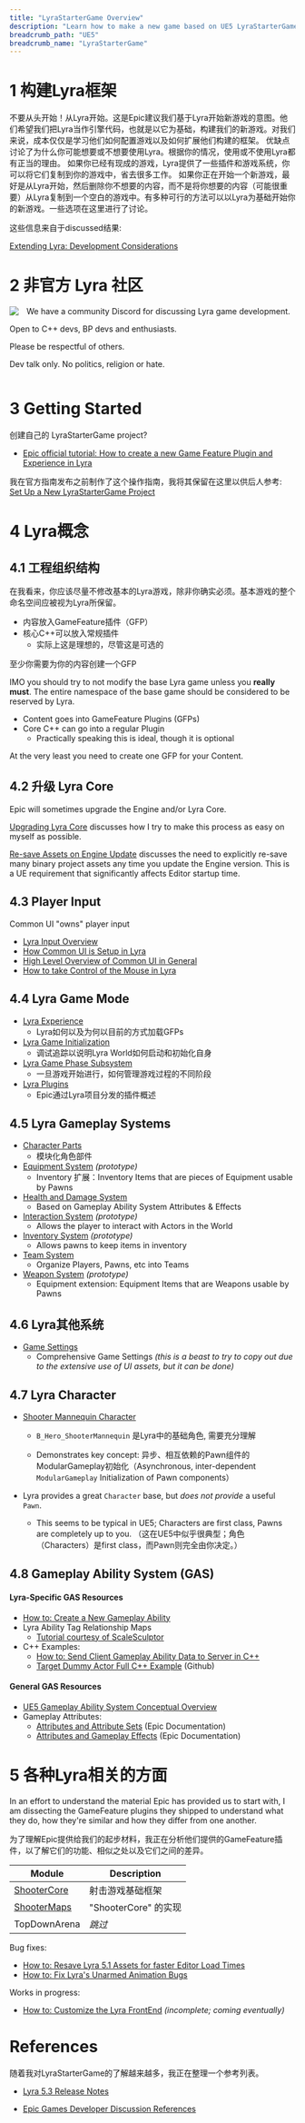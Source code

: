 ```yaml
---
title: "LyraStarterGame Overview"
description: "Learn how to make a new game based on UE5 LyraStarterGame (Lyra)"
breadcrumb_path: "UE5"
breadcrumb_name: "LyraStarterGame"
---
```



# 1 构建Lyra框架

不要从头开始！从Lyra开始。这是Epic建议我们基于Lyra开始新游戏的意图。他们希望我们把Lyra当作引擎代码，也就是以它为基础，构建我们的新游戏。对我们来说，成本仅仅是学习他们如何配置游戏以及如何扩展他们构建的框架。
优缺点讨论了为什么你可能想要或不想要使用Lyra。根据你的情况，使用或不使用Lyra都有正当的理由。
如果你已经有现成的游戏，Lyra提供了一些插件和游戏系统，你可以将它们复制到你的游戏中，省去很多工作。
如果你正在开始一个新游戏，最好是从Lyra开始，然后删除你不想要的内容，而不是将你想要的内容（可能很重要）从Lyra复制到一个空白的游戏中。有多种可行的方法可以以Lyra为基础开始你的新游戏。一些选项在这里进行了讨论。

这些信息来自于discussed结果:

[Extending Lyra: Development Considerations](./Development-Considerations)



# 2 非官方 Lyra 社区

<div style="float:left; margin-right: 1em; margin-bottom: 1em">
<a href="https://discord.gg/RS99Jcur6q" target="_blank"><img
  src="https://discord.com/api/guilds/911050282996228217/embed.png?style=banner3"/></a>
</div>

We have a community Discord for discussing Lyra game development.

Open to C++ devs, BP devs and enthusiasts.

Please be respectful of others.

Dev talk only.  No politics, religion or hate.

<div style="clear:both"></div>


# 3 Getting Started

创建自己的 LyraStarterGame project?

- [Epic official tutorial: How to create a new Game Feature Plugin and Experience in Lyra](https://dev.epicgames.com/community/learning/tutorials/rdW2/unreal-engine-how-to-create-a-new-game-feature-plugin-and-experience-in-lyra)

我在官方指南发布之前制作了这个操作指南，我将其保留在这里以供后人参考: [Set Up a New LyraStarterGame Project](./Getting-Started-Setting-Up-a-New-LyraStarterGame-Project)


# 4 Lyra概念

## 4.1 工程组织结构  
在我看来，你应该尽量不修改基本的Lyra游戏，除非你确实必须。基本游戏的整个命名空间应被视为Lyra所保留。  
- 内容放入GameFeature插件（GFP）
- 核心C++可以放入常规插件
  - 实际上这是理想的，尽管这是可选的

至少你需要为你的内容创建一个GFP

IMO you should try to not modify the base Lyra game unless you **really must**.
The entire namespace of the base game should be considered to be reserved by Lyra.

- Content goes into GameFeature Plugins (GFPs)
- Core C++ can go into a regular Plugin
  - Practically speaking this is ideal, though it is optional

At the very least you need to create one GFP for your Content.

## 4.2 升级 Lyra Core

Epic will sometimes upgrade the Engine and/or Lyra Core.

[Upgrading Lyra Core](./Upgrading-Lyra-Core/)
discusses how I try to make this process as easy on myself as possible.

[Re-save Assets on Engine Update](/UE5/Engine/Resave-Assets)
discusses the need to explicitly re-save many binary project assets any time you
update the Engine version.  This is a UE requirement that significantly affects
Editor startup time.


## 4.3 Player Input

Common UI "owns" player input

  - [Lyra Input Overview](./Input/)
  - [How Common UI is Setup in Lyra](./CommonUI/)
  - [High Level Overview of Common UI in General](/UE5/CommonUI/)
  - [How to take Control of the Mouse in Lyra](/UE5/LyraStarterGame/Tutorials/How-to-Take-Control-of-the-Mouse)


## 4.4 Lyra Game Mode

- [Lyra Experience](./Experience/)
  - Lyra如何以及为何以目前的方式加载GFPs
- [Lyra Game Initialization](./InitGame/)
  - 调试追踪以说明Lyra World如何启动和初始化自身
- [Lyra Game Phase Subsystem](./GamePhaseSubsystem/)
  - 一旦游戏开始进行，如何管理游戏过程的不同阶段
- [Lyra Plugins](./Plugins/)
  - Epic通过Lyra项目分发的插件概述


## 4.5 Lyra Gameplay Systems

- [Character Parts](./CharacterParts/)
  - 模块化角色部件
- [Equipment System](./Equipment/) *(prototype)*
  - Inventory 扩展：Inventory Items that are pieces of Equipment usable by Pawns
- [Health and Damage System](./Health-and-Damage/)
  - Based on Gameplay Ability System Attributes & Effects
- [Interaction System](./Interactions/) *(prototype)*
  - Allows the player to interact with Actors in the World
- [Inventory System](./Inventory/) *(prototype)*
  - Allows pawns to keep items in inventory
- [Team System](./Teams/)
  - Organize Players, Pawns, etc into Teams
- [Weapon System](./Weapons/) *(prototype)*
  - Equipment extension: Equipment Items that are Weapons usable by Pawns


## 4.6 Lyra其他系统

- [Game Settings](https://docs.unrealengine.com/5.3/en-US/lyra-sample-game-settings-in-unreal-engine/)
  - Comprehensive Game Settings *(this is a beast to try to copy out due to the extensive use of UI assets, but it can be done)*


## 4.7 Lyra Character

- [Shooter Mannequin Character](./ShooterMannequin)
  - `B_Hero_ShooterMannequin` 是Lyra中的基础角色, 需要充分理解

  - Demonstrates key concept: 异步、相互依赖的Pawn组件的ModularGameplay初始化（Asynchronous, inter-dependent `ModularGameplay` Initialization of Pawn components）

- Lyra provides a great `Character` base, but *does not provide* a useful `Pawn`.
  - This seems to be typical in UE5; Characters are first class, Pawns are completely up to you.
  （这在UE5中似乎很典型；角色（Characters）是first class，而Pawn则完全由你决定。）

## 4.8 Gameplay Ability System (GAS)

#### Lyra-Specific GAS Resources

- [How to: Create a New Gameplay Ability](./Tutorials/How-To-Create-a-New-Gameplay-Ability)
- Lyra Ability Tag Relationship Maps
  - [Tutorial courtesy of ScaleSculptor](https://www.artstation.com/blogs/scalesculptor/ZgqV/ability-tag-relationship-maps-in-lyra)
- C++ Examples:
  - [How to: Send Client Gameplay Ability Data to Server in C++](/UE5/GameplayAbilitySystem/How-To-Send-Client-Gameplay-Ability-Data-to-Server-in-C++)
  - [Target Dummy Actor Full C++ Example](https://github.com/x157/Lyra-ActorWithAbilities) (Github)

#### General GAS Resources

- [UE5 Gameplay Ability System Conceptual Overview](/UE5/GameplayAbilitySystem/)
- Gameplay Attributes:
    - [Attributes and Attribute Sets](https://docs.unrealengine.com/5.0/en-US/gameplay-attributes-and-attribute-sets-for-the-gameplay-ability-system-in-unreal-engine/) (Epic Documentation)
    - [Attributes and Gameplay Effects](https://docs.unrealengine.com/5.0/en-US/gameplay-attributes-and-gameplay-effects-for-the-gameplay-ability-system-in-unreal-engine/) (Epic Documentation)


# 5 各种Lyra相关的方面

In an effort to understand the material Epic has provided us to start with, I am dissecting the GameFeature plugins they shipped to understand what they do, how they're similar and how they differ from one another.

为了理解Epic提供给我们的起步材料，我正在分析他们提供的GameFeature插件，以了解它们的功能、相似之处以及它们之间的差异。

| Module                        | Description                       |
|-------------------------------|-----------------------------------|
| [ShooterCore](./ShooterCore/) | 射击游戏基础框架 |
| [ShooterMaps](./ShooterMaps/) | "ShooterCore" 的实现     |
| TopDownArena                  | *跳过*       |

Bug fixes:

- [How to: Resave Lyra 5.1 Assets for faster Editor Load Times](./How-To-Resave-Assets-v5.1)
- [How to: Fix Lyra's Unarmed Animation Bugs](./Tutorials/How-To-Fix-Lyra-Unarmed-Animation-Bugs)

Works in progress:

- [How to: Customize the Lyra FrontEnd](./How-To-Customize-Lyra-FrontEnd) *(incomplete; coming eventually)*


# References

随着我对LyraStarterGame的了解越来越多，我正在整理一个参考列表。

- [Lyra 5.3 Release Notes](https://docs.unrealengine.com/5.3/en-US/upgrading-the-lyra-starter-game-to-the-latest-engine-release-in-unreal-engine/#unrealengine5.3)

- [Epic Games Developer Discussion References](./Epic-Games-Developer-Discussion-References)

